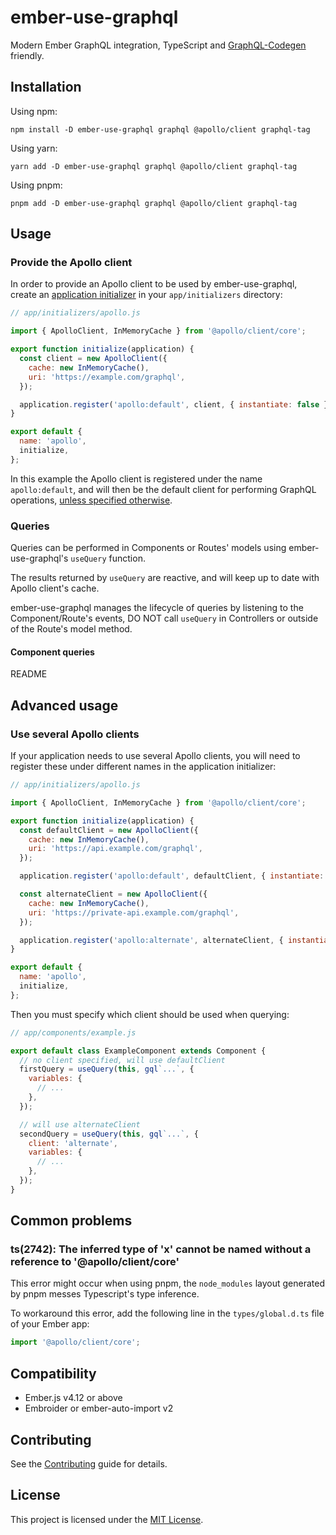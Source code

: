 # ember-use-graphql

Modern Ember GraphQL integration, TypeScript and [GraphQL-Codegen](https://the-guild.dev/graphql/codegen) friendly.

## Installation

Using npm:

```
npm install -D ember-use-graphql graphql @apollo/client graphql-tag
```

Using yarn:

```
yarn add -D ember-use-graphql graphql @apollo/client graphql-tag
```

Using pnpm:

```
pnpm add -D ember-use-graphql graphql @apollo/client graphql-tag
```

## Usage

### Provide the Apollo client

In order to provide an Apollo client to be used by ember-use-graphql, create an [application initializer](https://guides.emberjs.com/release/applications/initializers/#toc_application-initializers) in your `app/initializers` directory:

```js
// app/initializers/apollo.js

import { ApolloClient, InMemoryCache } from '@apollo/client/core';

export function initialize(application) {
  const client = new ApolloClient({
    cache: new InMemoryCache(),
    uri: 'https://example.com/graphql',
  });

  application.register('apollo:default', client, { instantiate: false });
}

export default {
  name: 'apollo',
  initialize,
};
```

In this example the Apollo client is registered under the name `apollo:default`, and will then be the default client for performing GraphQL operations, [unless specified otherwise](#use-several-apollo-clients).

### Queries

Queries can be performed in Components or Routes' models using ember-use-graphql's `useQuery` function.

The results returned by `useQuery` are reactive, and will keep up to date with Apollo client's cache.

ember-use-graphql manages the lifecycle of queries by listening to the Component/Route's events, DO NOT call `useQuery` in Controllers or outside of the Route's model method.

#### Component queries

README

## Advanced usage

### Use several Apollo clients

If your application needs to use several Apollo clients, you will need to register these under different names in the application initializer:

```js
// app/initializers/apollo.js

import { ApolloClient, InMemoryCache } from '@apollo/client/core';

export function initialize(application) {
  const defaultClient = new ApolloClient({
    cache: new InMemoryCache(),
    uri: 'https://api.example.com/graphql',
  });

  application.register('apollo:default', defaultClient, { instantiate: false });

  const alternateClient = new ApolloClient({
    cache: new InMemoryCache(),
    uri: 'https://private-api.example.com/graphql',
  });

  application.register('apollo:alternate', alternateClient, { instantiate: false });
}

export default {
  name: 'apollo',
  initialize,
};
```

Then you must specify which client should be used when querying:

```js
// app/components/example.js

export default class ExampleComponent extends Component {
  // no client specified, will use defaultClient
  firstQuery = useQuery(this, gql`...`, {
    variables: {
      // ...
    },
  });

  // will use alternateClient
  secondQuery = useQuery(this, gql`...`, {
    client: 'alternate',
    variables: {
      // ...
    },
  });
}
```

## Common problems

### ts(2742): The inferred type of 'x' cannot be named without a reference to '@apollo/client/core'

This error might occur when using pnpm, the `node_modules` layout generated by pnpm messes Typescript's type inference.

To workaround this error, add the following line in the `types/global.d.ts` file of your Ember app:

```ts
import '@apollo/client/core';
```

## Compatibility

- Ember.js v4.12 or above
- Embroider or ember-auto-import v2

## Contributing

See the [Contributing](CONTRIBUTING.md) guide for details.

## License

This project is licensed under the [MIT License](LICENSE.md).
